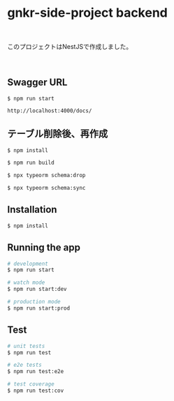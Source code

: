 # gnkr-side-project backend

<br>

このプロジェクトはNestJSで作成しました。

<br>

## Swagger URL

```
$ npm run start

http://localhost:4000/docs/
```

## テーブル削除後、再作成

```bash
$ npm install

$ npm run build

$ npx typeorm schema:drop

$ npx typeorm schema:sync
```

## Installation

```bash
$ npm install
```

## Running the app

```bash
# development
$ npm run start

# watch mode
$ npm run start:dev

# production mode
$ npm run start:prod
```

## Test

```bash
# unit tests
$ npm run test

# e2e tests
$ npm run test:e2e

# test coverage
$ npm run test:cov
```


